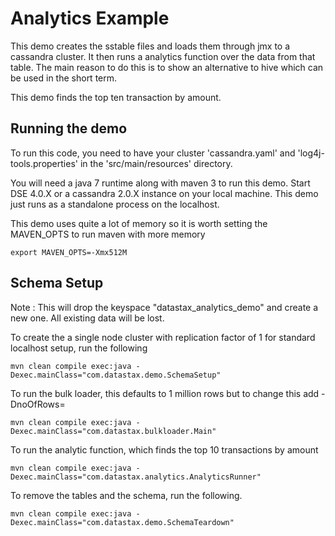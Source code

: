 Analytics Example
========================================================
This demo creates the sstable files and loads them through jmx to a cassandra cluster. It then runs a analytics function over the data from that table. The main reason to do this is to show an alternative to hive which can be used in the short term.

This demo finds the top ten transaction by amount. 

## Running the demo 

To run this code, you need to have your cluster 'cassandra.yaml' and 'log4j-tools.properties' in the 'src/main/resources' directory.

You will need a java 7 runtime along with maven 3 to run this demo. Start DSE 4.0.X or a cassandra 2.0.X instance on your local machine. This demo just runs as a standalone process on the localhost.

This demo uses quite a lot of memory so it is worth setting the MAVEN_OPTS to run maven with more memory

    export MAVEN_OPTS=-Xmx512M


## Schema Setup
Note : This will drop the keyspace "datastax_analytics_demo" and create a new one. All existing data will be lost. 

To create the a single node cluster with replication factor of 1 for standard localhost setup, run the following

    mvn clean compile exec:java -Dexec.mainClass="com.datastax.demo.SchemaSetup"

To run the bulk loader, this defaults to 1 million rows but to change this add -DnoOfRows=<number> 

    mvn clean compile exec:java -Dexec.mainClass="com.datastax.bulkloader.Main" 

To run the analytic function, which finds the top 10 transactions by amount 

	mvn clean compile exec:java -Dexec.mainClass="com.datastax.analytics.AnalyticsRunner"
		
To remove the tables and the schema, run the following.

    mvn clean compile exec:java -Dexec.mainClass="com.datastax.demo.SchemaTeardown"
	
